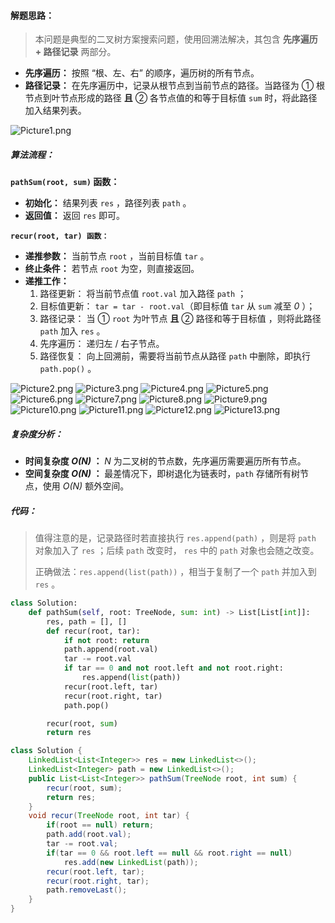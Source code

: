 #### 解题思路：

> 本问题是典型的二叉树方案搜索问题，使用回溯法解决，其包含 **先序遍历 + 路径记录** 两部分。

- **先序遍历：** 按照 “根、左、右” 的顺序，遍历树的所有节点。
- **路径记录：** 在先序遍历中，记录从根节点到当前节点的路径。当路径为 ① 根节点到叶节点形成的路径 **且** ② 各节点值的和等于目标值 `sum` 时，将此路径加入结果列表。

![Picture1.png](https://pic.leetcode-cn.com/697ce69b1c2df33091587432fd86a4f51559c9a26afa79c415a963e3ec42c99d-Picture1.png)

##### 算法流程：

**`pathSum(root, sum)` 函数：**

- **初始化：** 结果列表 `res` ，路径列表 `path` 。
- **返回值：** 返回 `res` 即可。

**`recur(root, tar) 函数：`**

- **递推参数：** 当前节点 `root` ，当前目标值 `tar` 。
- **终止条件：** 若节点 `root` 为空，则直接返回。
- **递推工作：**
  1. 路径更新： 将当前节点值 `root.val` 加入路径 `path` ；
  2. 目标值更新： `tar = tar - root.val`（即目标值 `tar` 从 `sum` 减至 *0* ）；
  3. 路径记录： 当 ① `root` 为叶节点 **且** ② 路径和等于目标值 ，则将此路径 `path` 加入 `res` 。
  4. 先序遍历： 递归左 / 右子节点。
  5. 路径恢复： 向上回溯前，需要将当前节点从路径 `path` 中删除，即执行 `path.pop()` 。

 ![Picture2.png](https://pic.leetcode-cn.com/8c57845cc0ede2e86b53054bc9dd72f721281c61b8c7811bfcb5d9664f2a7381-Picture2.png) ![Picture3.png](https://pic.leetcode-cn.com/d5b1679a37597259f748f03140629b7149a6d963516a286b9e7e707617223928-Picture3.png) ![Picture4.png](https://pic.leetcode-cn.com/9b8434961f0d8b62d9892d89aee8753d597b9cebb2aa579b3987108b36da37be-Picture4.png) ![Picture5.png](https://pic.leetcode-cn.com/1fc2893d3caae98686db46f1b8d3a053cffb5467c23c61d71acaf90cda810ad4-Picture5.png) ![Picture6.png](https://pic.leetcode-cn.com/8133cfaacd6411bda92c7e0bd86ec14112df2a5a70236810dcc07ab5bee467af-Picture6.png) ![Picture7.png](https://pic.leetcode-cn.com/a8b08a48f89943ff6f952bd2575adfd45e7f9b8f5dbbf4998f978e3918058879-Picture7.png) ![Picture8.png](https://pic.leetcode-cn.com/00377adde93a2cca81eb7fcbfbb7f6bd4e0cbb07f460b91e4b7e160a9409ff0a-Picture8.png) ![Picture9.png](https://pic.leetcode-cn.com/539fefcef4cd317eb790228ffdb96b7b327c6a51b43cb4d27bb92a124d554682-Picture9.png) ![Picture10.png](https://pic.leetcode-cn.com/87b7b70da60026a5955d251ef18e161f13fe7202841ef98ac9c993216fb1b47f-Picture10.png) ![Picture11.png](https://pic.leetcode-cn.com/7696435f9bda783c26964a80d6ca9807d120055e1d43ffcea3ddbdc3a826af4e-Picture11.png) ![Picture12.png](https://pic.leetcode-cn.com/d726758a5c5fcc7984ecafffe3a0990bd3b83fdb43705ddbe4c06cc2aebcd151-Picture12.png) ![Picture13.png](https://pic.leetcode-cn.com/ecf38be54b11f77185514d0c4c851ee73f198a8069d71e1211981d2e082c9f16-Picture13.png) 

##### 复杂度分析：

- **时间复杂度 *O(N)* ：** *N* 为二叉树的节点数，先序遍历需要遍历所有节点。
- **空间复杂度 *O(N)* ：** 最差情况下，即树退化为链表时，`path` 存储所有树节点，使用 *O(N)* 额外空间。

##### 代码：

> 值得注意的是，记录路径时若直接执行 `res.append(path)` ，则是将 `path` 对象加入了 `res` ；后续 `path` 改变时， `res` 中的 `path` 对象也会随之改变。
>
> 正确做法：`res.append(list(path))` ，相当于复制了一个 `path` 并加入到 `res` 。

```python []
class Solution:
    def pathSum(self, root: TreeNode, sum: int) -> List[List[int]]:
        res, path = [], []
        def recur(root, tar):
            if not root: return
            path.append(root.val)
            tar -= root.val
            if tar == 0 and not root.left and not root.right:
                res.append(list(path))
            recur(root.left, tar)
            recur(root.right, tar)
            path.pop()

        recur(root, sum)
        return res
```

```java []
class Solution {
    LinkedList<List<Integer>> res = new LinkedList<>();
    LinkedList<Integer> path = new LinkedList<>(); 
    public List<List<Integer>> pathSum(TreeNode root, int sum) {
        recur(root, sum);
        return res;
    }
    void recur(TreeNode root, int tar) {
        if(root == null) return;
        path.add(root.val);
        tar -= root.val;
        if(tar == 0 && root.left == null && root.right == null)
            res.add(new LinkedList(path));
        recur(root.left, tar);
        recur(root.right, tar);
        path.removeLast();
    }
}
```